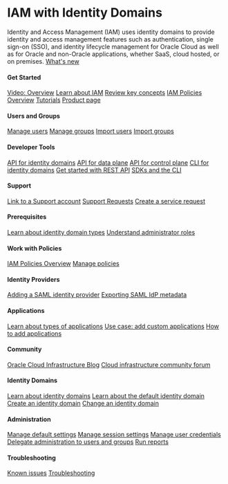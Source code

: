 #  IAM with Identity Domains
Identity and Access Management (IAM) uses identity domains to provide identity and access management features such as authentication, single sign-on (SSO), and identity lifecycle management for Oracle Cloud as well as for Oracle and non-Oracle applications, whether SaaS, cloud hosted, or on premises.
[What's new](https://docs.oracle.com/iaas/releasenotes/services/identity/)
#### Get Started
[ Video: Overview](https://apexapps.oracle.com/pls/apex/f?p=44785:265:0:::265:P265_CONTENT_ID:31681)
[Learn about IAM](https://docs.oracle.com/en-us/iaas/Content/Identity/getstarted/identity-domains.htm#overview "Oracle Cloud Infrastructure Identity and Access Management \(IAM\) provides identity and access management features such as authentication, single sign-on \(SSO\), and identity lifecycle management for Oracle Cloud as well as Oracle and non-Oracle applications, whether SaaS, cloud-hosted, or on-premises. Employees, business partners, and customers can access applications at any time, from anywhere, and on any device in a secure manner.")
[Review key concepts](https://docs.oracle.com/en-us/iaas/Content/Identity/usingidentitydomains/oci-iam-concepts.htm#oci-iam-concepts "Get introduced to some concepts you'll come across when you work with IAM with identity domains.")
[IAM Policies Overview](https://docs.oracle.com/en-us/iaas/Content/Identity/policieshow/Policy_Basics.htm#top "IAM policies govern control of resources in Oracle Cloud Infrastructure \(OCI\) tenancies.")
[Tutorials](https://docs.oracle.com/en-us/iaas/Content/Identity/tutorials/iam-tutorials.htm#iam-tutorials "These tutorials show you how to complete identity-related tasks with step-by-step instructions.")
[Product page](https://www.oracle.com/security/cloud-security/identity-cloud/)
#### Users and Groups
[Manage users](https://docs.oracle.com/en-us/iaas/Content/Identity/users/about-managing-users.htm#overview "Describes how to create and manage user accounts, including creating, updating, and deleting them.")
[Manage groups](https://docs.oracle.com/en-us/iaas/Content/Identity/groups/managinggroups.htm#Managing_Groups)
[Import users](https://docs.oracle.com/en-us/iaas/Content/Identity/datatransfer/import-users.htm#import-user-accounts "Import users using a comma-separated values \(CSV\) file.")
[Import groups](https://docs.oracle.com/en-us/iaas/Content/Identity/datatransfer/import-groups.htm#import-groups "Import groups using a comma-separated values \(CSV\) file.")
#### Developer Tools
[API for identity domains](https://docs.oracle.com/en/cloud/paas/iam-domains-rest-api/index.html)
[API for data plane](https://docs.oracle.com/iaas/api/#/en/identity-dp/v1/)
[API for control plane](https://docs.oracle.com/iaas/api/#/en/identity/)
[CLI for identity domains](https://docs.oracle.com/iaas/tools/oci-cli/latest/oci_cli_docs/cmdref/identity-domains.html)
[ Get started with REST API](https://docs.oracle.com/en-us/iaas/Content/Identity/api-getstarted/api-get-started.htm "The identity domains REST API securely manage resources, including identities and configuration data. Support for OpenID Connect allows integration with compliant applications and identity domains. The OAuth2 service provides an API infrastructure for authorization that supports a range of token grant types that enable you to securely connect clients to services.")
[SDKs and the CLI](https://docs.oracle.com/iaas/Content/API/Concepts/sdks.htm)
#### Support
[Link to a Support account](https://docs.oracle.com/en-us/iaas/Content/Identity/users/link-to-mos.htm#top "Link a user in an OCI IAM identity domain with a My Oracle Cloud Support Account.")
[Support Requests](https://docs.oracle.com/iaas/Content/GSG/Tasks/contactingsupport.htm)
[Create a service request](https://support.oracle.com)
#### Prerequisites
[Learn about identity domain types](https://docs.oracle.com/en-us/iaas/Content/Identity/sku/overview.htm#overview "Learn about identity domain types and the features and limits associated with each.")
[Understand administrator roles](https://docs.oracle.com/en-us/iaas/Content/Identity/roles/understand-administrator-roles.htm#understand-administrator-roles "Learn about administrator roles and the privileges associated with each role so that you can delegate administrative tasks to other users, as needed.")
#### Work with Policies
[IAM Policies Overview](https://docs.oracle.com/en-us/iaas/Content/Identity/policieshow/Policy_Basics.htm#top "IAM policies govern control of resources in Oracle Cloud Infrastructure \(OCI\) tenancies.")
[Manage policies](https://docs.oracle.com/en-us/iaas/Content/Identity/Tasks/managingpolicies.htm#Managing_Policies)
#### Identity Providers
[Adding a SAML identity provider](https://docs.oracle.com/en-us/iaas/Content/Identity/identityproviders/add-saml-identity-provider.htm#add-saml-identity-provider "Use the Console to add a SAML 2.0 identity provider \(IdP\) to an identity domain so authenticated users from the IdP can access Oracle Cloud Infrastructure can access resources and cloud applications.")
[Exporting SAML IdP metadata](https://docs.oracle.com/en-us/iaas/Content/Identity/identityproviders/add-saml-identity-provider.htm#export-saml-metadata "Exporting the SAML metadata for an identity domain in IAM.")
#### Applications
[Learn about types of applications](https://docs.oracle.com/en-us/iaas/Content/Identity/applications/overview.htm#overview "Identity domains provide a secure and centralized cloud service to manage your cloud, Oracle, custom, and enterprise applications.")
[Use case: add custom applications](https://docs.oracle.com/en-us/iaas/Content/Identity/applications/use-case-adding-applications.htm#use-case-adding-applications "To understand how to add custom applications in an identity domain, read this use case.")
[How to add applications](https://docs.oracle.com/en-us/iaas/Content/Identity/applications/add-applications.htm#add-applications "You can add Custom Applications, if you're assigned to either the identity domain administrator role or the application administrator role.")
#### Community
[Oracle Cloud Infrastructure Blog](https://blogs.oracle.com/cloud-infrastructure/)
[Cloud infrastructure community forum](https://community.oracle.com/tech/apps-infra/categories/18430-cloud-infrastructure)
#### Identity Domains
[Learn about identity domains](https://docs.oracle.com/en-us/iaas/Content/Identity/domains/overview.htm#overview-identity-domains "An identity domain is a container for managing users and roles, federating and provisioning of users, secure application integration through Oracle Single Sign-On \(SSO\) configuration, and SAML/OAuth based Identity Provider administration. It represents a user population in Oracle Cloud Infrastructure and its associated configurations and security settings \(such as MFA\).")
[Learn about the default identity domain](https://docs.oracle.com/en-us/iaas/Content/Identity/domains/the_default_domain.htm#the_default_domain "Each tenancy includes a Default identity domain in the root compartment.")
[Create an identity domain](https://docs.oracle.com/en-us/iaas/Content/Identity/domains/to-create-new-identity-domain.htm#create-identity-domain "To create an identity domain in IAM, administrators need to know which identity domain type they want to create, in which compartment to create it, and the new identity domain administrator's sign-in credentials, if needed. The domain types that you're allowed to create are based on your subscription.")
[Change an identity domain](https://docs.oracle.com/en-us/iaas/Content/Identity/domains/to-change-identity-domain-type.htm#changing_domain_type "Upgrade an identity domain in IAM.")
#### Administration
[Manage default settings](https://docs.oracle.com/en-us/iaas/Content/Identity/defaultsettings/manage-default-settings.htm#manage-default-settings "Domain settings are applied to this identity domain in the Cloud. You can specify settings such as the time zone, password recovery email, and language.")
[Manage session settings](https://docs.oracle.com/en-us/iaas/Content/Identity/sessionsettings/overview.htm#overview "Define session expiration, the sign-in, sign-out, and error URLs, and configure Allow Cross-Origin Resource Sharing \(CORS\) to allow client applications that run on one domain to obtain data from another domain.")
[Manage user credentials](https://docs.oracle.com/en-us/iaas/Content/Identity/access/managing-user-credentials.htm#managing_credentials "Learn how users can manage their own credentials and what administrators can do with various types of user credentials for other users.")
[Delegate administration to users and groups](https://docs.oracle.com/en-us/iaas/Content/Identity/users/assign-users-roles.htm#top "Assign users in an OCI IAM identity domain to a role.")
[Run reports](https://docs.oracle.com/en-us/iaas/Content/Identity/reports/understand-types-reports.htm#understand "Find out about the different reports available for an OCI IAM identity domain.")
#### Troubleshooting
[Known issues](https://docs.oracle.com/en-us/iaas/Content/Identity/known-issues/known-issues_root.htm#iam-known-issues "Known issues have been identified in IAM with Identity Domains.")
[Troubleshooting](https://docs.oracle.com/en-us/iaas/Content/Identity/troubleshooting/troubleshooting_root.htm#iam_troubleshooting "Use troubleshooting information to identify and address common issues that can occur while working with IAM with Identity Domains.")

